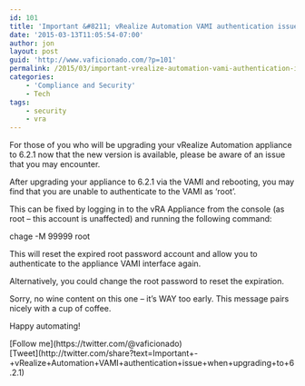 ```yaml
---
id: 101
title: 'Important &#8211; vRealize Automation VAMI authentication issue when upgrading to 6.2.1'
date: '2015-03-13T11:05:54-07:00'
author: jon
layout: post
guid: 'http://www.vaficionado.com/?p=101'
permalink: /2015/03/important-vrealize-automation-vami-authentication-issue-when-upgrading-to-6-2-1/
categories:
    - 'Compliance and Security'
    - Tech
tags:
    - security
    - vra
---
```


For those of you who will be upgrading your vRealize Automation appliance to 6.2.1 now that the new version is available, please be aware of an issue that you may encounter.

After upgrading your appliance to 6.2.1 via the VAMI and rebooting, you may find that you are unable to authenticate to the VAMI as ‘root’.

This can be fixed by logging in to the vRA Appliance from the console (as root – this account is unaffected) and running the following command:

chage -M 99999 root

This will reset the expired root password account and allow you to authenticate to the appliance VAMI interface again.

Alternatively, you could change the root password to reset the expiration.

Sorry, no wine content on this one – it’s WAY too early. This message pairs nicely with a cup of coffee.

Happy automating!

<div class="twttr_buttons"><div class="twttr_followme"> [Follow me](https://twitter.com/@vaficionado) </div></div><div class="twttr_buttons"><div class="twttr_twitter"> [Tweet](http://twitter.com/share?text=Important+-+vRealize+Automation+VAMI+authentication+issue+when+upgrading+to+6.2.1)</div></div>